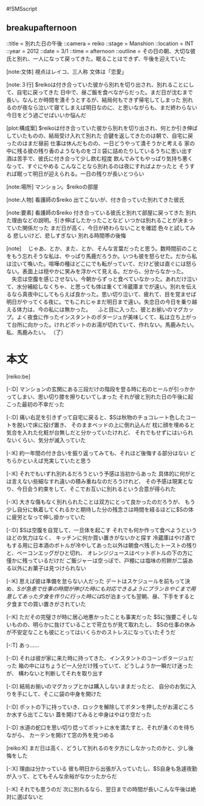 #!SMSscript

## breakupafternoon

::title = 別れた日の午後
::camera = reiko
::stage = Manshion
::location = INT
::year = 2012
::date = 3/1
::time = afternoon
::outline = その日の朝、大切な彼氏と別れ、一人になって戻ってきた。眠ることはできず、午後を迎えていた

[note:文体]
視点はレイコ、三人称
文体は「恋愛」

[note:３行]
$reikoは付き合っていた彼から別れを切り出され、別れることにして、自宅に戻ってきた
日中で、昼ご飯を食べながらだった。まだ日が沈むまで長い。なんとか時間を潰そうとするが、結局何もできず帰宅してしまった
別れるのが夜なら泣いて寝てしまえば明日なのに、と思いながらも、まだ終わらない今日をどう過ごせばいいか悩んだ

[plot:構成案]
$reikoは付き合っていた彼から別れを切り出され、何とか引き伸ばしていたものの、結局受け入れて別れた
合鍵を返してきたのは朝で、自宅に戻ったのはまだ昼前
仕事は休んだものの、一日どうやって潰そうかと考える
家の中に残る彼の残り香のようなものをゴミ袋に詰めたりしているうちに思い出す
酒は苦手で、彼氏に付き合って少し飲む程度
飲んでみてもやっぱり気持ち悪くなって、すぐにやめる
こんなことなら別れるのは夜にすればよかったと
そうすれば眠って明日が迎えられる。一日の残りが長いとつらい

[note:場所]
マンション。$reikoの部屋

[note:人物]
看護師の$reiko
出てこないが、付き合っていた別れてきた彼氏

[note:要素]
看護師の$reiko
付き合っている彼氏と別れて部屋に戻ってきた
別れた理由などの説明。引き伸ばしたかったことなど
いつかは別れることが決まっていた関係だった
まだ日が高く、今日が終わらないことを確認
色々と試してみる
悲しいけど、悲しすぎない
別れる時間帯の後悔

[note]
　じゃあ、とか、また、とか、そんな言葉だったと思う。数時間前のことをもう忘れそうな私は、やっぱり馬鹿だろうか。いつも彼を怒らせた。だから私は泣いて喚いた。喧嘩の種はどこにでも転がっていて、だけど彼は直ぐには怒らない。表面上は穏やかに笑みを浮かべて見える。だから、分からなかった。
　失恋は空腹を感じさせない。今朝からずっと食べていなかった。あれだけ泣いて、水分補給しなくちゃ、と思っても体は重くて冷蔵庫までが遠い。別れを伝えるなら真夜中にしてもらえば良かった。思い切り泣いて、疲れて、目を覚ませば明日がやってくる夜に。でもこれじゃまだ明日まで遠い。失恋日の今日を乗り越える体力は、今の私には無かった。
　ふと目に入った、彼とお揃いのマグカップ。よく夜食に作ったインスタントのポタージュが美味しくて、私は立ち上がって台所に向かった。けれどポットのお湯が切れていて、作れない。馬鹿みたい。私、馬鹿みたい。
（了）


# 本文

[reiko:be]

[-:D]
マンションの玄関にある三段だけの階段を登る時に右のヒールが引っかかってしまい、思い切り膝を擦りむいてしまった
それが彼と別れた日の午後に起こった最初の不幸だった

[-:D]
痛い右足を引きずって自宅に戻ると、$Sは秋物のチョコレート色したコートを脱いで床に投げ置き、
そのままベッドの上に倒れ込んだ
枕に顔を埋めると気合を入れた化粧が台無しだと分かっていたけれど、
それでもせずにはいられないくらい、気分が滅入っていた

[-:K]
約一年間の付き合いを振り返ってみても、それほど後悔する部分はない
どちらかといえば充実していたと思う

[-:K]
それでもいずれ別れるだろうという予感は当初からあった
具体的に何がとは言えない些細なすれ違いの積み重ねなのだろうけれど、
その予感は現実となり、今日会う約束をして、そこでお互いに別れるという合意が得られた

[-:X]
大きな傷もなく別れられたことは双方にとって良かったのだろうが、
もう少し自分に執着してくれるかと期待した分の残念さは時間を経るほどに$Sの体に疲労となって伸し掛かっていた

[-:D]
$Sは空腹を自覚して、一旦体を起こす
それでも何か作って食べようというほどの気力はなく、
キッチンに何か買い置きがないかと探す
冷蔵庫はやけ酒でもする用に日本酒のボトルが冷やしてあった以外は朝食べ残したトーストの残りと、ベーコンエッグがひと切れ、
オレンジジュースはペットボトルの下の方に僅かに残っているだけだ
ご飯ジャーは空っぽで、戸棚には塩味の煎餅が二袋ある以外にお菓子は見つけられない

[-:K]
思えば彼は準備を怠らない人だった
デートはスケジュールを前もって決め、$Sが急患で仕事の時間が伸びた時にも対応できるようにプランＢやＣまで用意してあった
夕食を作りに行った時には$Sが泊まっても翌朝、昼、下手をすると夕食までの買い置きがされていた

[-:K]
ただその完璧さが時に居心地悪かったことも事実だった
$Sに強要こそしないものの、明らかに抜けていることで苛立ちが見て取れたし、
$Sの仕事の休みが不安定なことも彼にとってはいくらかのストレスになっていたそうだ

[-:T]
あっ……

[-:D]
それは彼が家に来た時に持ってきた、インスタントのコーンポタージュだった
箱の中にはちょうど一人分だけ残っていて、どうしようか一瞬だけ迷ったが、
構わないと判断してそれを取り出す

[-:D]
結局お揃いのマグカップとかは購入しないままだったと、
自分のお気に入りを手にして、そこに袋の中身を開けた

[-:D]
ポットの下に持っていき、ロックを解除してボタンを押したがお湯どころか水すら出てこない
蓋を開けてみると中身はやはり空だった

[-:D]
水道の蛇口を思い切り捻ってポットに水を満たすと、それが湧くのを待ちながら、
カーテンを開けて窓の外を見つめる

[reiko:K]
まだ日は高く、どうして別れるのを夕方にしなかったのかと、少し後悔をした

[-:X]
理由は分かっている
彼も明日から出張が入っていたし、$S自身も急遽夜勤が入って、とてもそんな余裕がなかったからだ

[-:K]
それでも思うのだ
次に別れるなら、翌日までの時間が長いこんな午後は絶対に選ばないと

